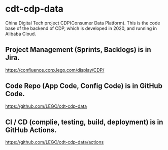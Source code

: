 # cdt-cdp-data
China Digital Tech project CDP(Consumer Data Platform).
This is the code base of the backend of CDP, which is developed in 2020, and running in Alibaba Cloud.

## Project Management (Sprints, Backlogs) is in Jira.
https://confluence.corp.lego.com/display/CDP/
## Code Repo (App Code, Config Code) is in GitHub Code.
https://github.com/LEGO/cdt-cdp-data
## CI / CD (complie, testing, build, deployment) is in GitHub Actions.
https://github.com/LEGO/cdt-cdp-data/actions
